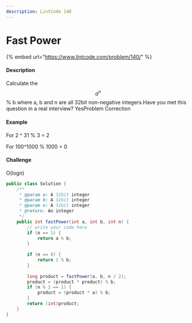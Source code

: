 ```yaml
---
description: LintCode 140
---
```


# Fast Power

{% embed url="https://www.lintcode.com/problem/140/" %}

#### Description

Calculate the $$a^n$$ % b where a, b and n are all 32bit non-negative integers.Have you met this question in a real interview?  YesProblem Correction

#### Example

For 2 ^ 31 % 3 = 2

For 100^1000 % 1000 = 0

#### Challenge

O(logn)

```java
public class Solution {
    /**
     * @param a: A 32bit integer
     * @param b: A 32bit integer
     * @param n: A 32bit integer
     * @return: An integer
     */
    public int fastPower(int a, int b, int n) {
        // write your code here
        if (n == 1) {
            return a % b;
        }
        
        if (n == 0) {
            return 1 % b;
        }
        
        long product = fastPower(a, b, n / 2);
        product = (product * product) % b;
        if (n % 2 == 1) {
            product = (product * a) % b;
        }
        return (int)product;
    }
}
```
